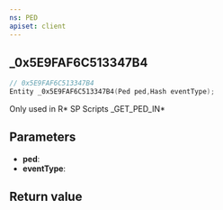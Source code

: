 ```yaml
---
ns: PED
apiset: client
---
```

## _0x5E9FAF6C513347B4

```c
// 0x5E9FAF6C513347B4
Entity _0x5E9FAF6C513347B4(Ped ped,Hash eventType);
```

Only used in R* SP Scripts
_GET_PED_IN*

## Parameters
* **ped**:
* **eventType**:

## Return value